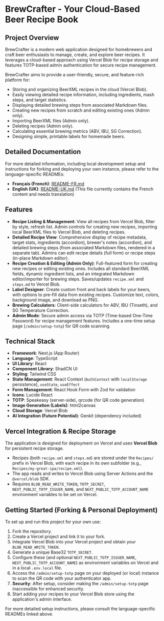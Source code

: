 
# BrewCrafter - Your Cloud-Based Beer Recipe Book

## Project Overview

BrewCrafter is a modern web application designed for homebrewers and craft beer enthusiasts to manage, create, and explore beer recipes. It leverages a cloud-based approach using Vercel Blob for recipe storage and features TOTP-based admin authentication for secure recipe management.

BrewCrafter aims to provide a user-friendly, secure, and feature-rich platform for:
* Storing and organizing BeerXML recipes in the cloud (Vercel Blob).
* Easily viewing detailed recipe information, including ingredients, mash steps, and target statistics.
* Displaying detailed brewing steps from associated Markdown files.
* Creating new recipes from scratch and editing existing ones (Admin only).
* Importing BeerXML files (Admin only).
* Deleting recipes (Admin only).
* Calculating essential brewing metrics (ABV, IBU, SG Correction).
* Designing simple, printable labels for homemade beers.

## Detailed Documentation

For more detailed information, including local development setup and instructions for forking and deploying your own instance, please refer to the language-specific READMEs:

*   **Français (French)**: [README-FR.md](./README-FR.md)
*   **English (UK)**: [README-UK.md](./README-UK.md) (This file currently contains the French content and needs translation)

## Features

*   **Recipe Listing & Management**: View all recipes from Vercel Blob, filter by style, refresh list. Admin controls for creating new recipes, importing local BeerXML files to Vercel Blob, and deleting recipes.
*   **Detailed Recipe View**: Comprehensive display of recipe metadata, target stats, ingredients (accordion), brewer's notes (accordion), and detailed brewing steps (from associated Markdown files, rendered in a separate tab). Admins can edit recipe details (full form) or recipe steps (in-place Markdown editor).
*   **Recipe Creation & Editing (Admin Only)**: Full-featured form for creating new recipes or editing existing ones. Includes all standard BeerXML fields, dynamic ingredient lists, and an integrated Markdown editor/importer for brewing steps. Saves/updates `recipe.xml` and `steps.md` to Vercel Blob.
*   **Label Designer**: Create custom front and back labels for your beers, with options to pre-fill data from existing recipes. Customize text, colors, background image, and download as PNG.
*   **Brewing Calculators**: Client-side calculators for ABV, IBU (Tinseth), and SG Temperature Correction.
*   **Admin Mode**: Secure admin access via TOTP (Time-based One-Time Password) for recipe management features. Includes a one-time setup page (`/admin/setup-totp`) for QR code scanning.

## Technical Stack

*   **Framework**: Next.js (App Router)
*   **Language**: TypeScript
*   **UI Library**: React
*   **Component Library**: ShadCN UI
*   **Styling**: Tailwind CSS
*   **State Management**: React Context (`AuthContext` with `localStorage` persistence), `useState`, `useEffect`
*   **Form Management**: React Hook Form with Zod for validation
*   **Icons**: Lucide React
*   **TOTP**: Speakeasy (server-side), qrcode (for QR code generation)
*   **Image Generation (Labels)**: html2canvas
*   **Cloud Storage**: Vercel Blob
*   **AI Integration (Future Potential)**: Genkit (dependency included)

## Vercel Integration & Recipe Storage

The application is designed for deployment on Vercel and uses **Vercel Blob** for persistent recipe storage.
*   Recipes (both `recipe.xml` and `steps.md`) are stored under the `Recipes/` prefix in Vercel Blob, with each recipe in its own subfolder (e.g., `Recipes/my-great-ipa/recipe.xml`).
*   The app reads and writes to Vercel Blob using Server Actions and the `@vercel/blob` SDK.
*   Requires `BLOB_READ_WRITE_TOKEN`, `TOTP_SECRET`, `NEXT_PUBLIC_TOTP_ISSUER_NAME`, and `NEXT_PUBLIC_TOTP_ACCOUNT_NAME` environment variables to be set on Vercel.

## Getting Started (Forking & Personal Deployment)

To set up and run this project for your own use:
1. Fork the repository.
2. Create a Vercel project and link it to your fork.
3. Integrate Vercel Blob into your Vercel project and obtain your `BLOB_READ_WRITE_TOKEN`.
4. Generate a unique Base32 `TOTP_SECRET`.
5. Configure these (and optional `NEXT_PUBLIC_TOTP_ISSUER_NAME`, `NEXT_PUBLIC_TOTP_ACCOUNT_NAME`) as environment variables on Vercel and in a local `.env.local` file.
6. Access the `/admin/setup-totp` page on your deployed (or local) instance to scan the QR code with your authenticator app.
7. **Security**: After setup, consider making the `/admin/setup-totp` page inaccessible for enhanced security.
8. Start adding your recipes to your Vercel Blob store using the application's admin interface.

For more detailed setup instructions, please consult the language-specific READMEs linked above.
